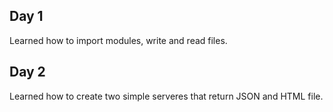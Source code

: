## Day 1
Learned how to import modules, write and read files.

## Day 2
Learned how to create two simple serveres that return JSON and HTML file.